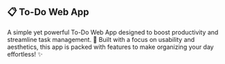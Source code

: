 ## 📋 To-Do Web App
A simple yet powerful To-Do Web App designed to boost productivity and streamline task management. 🚀 Built with a focus on usability and aesthetics, this app is packed with features to make organizing your day effortless! ✨
